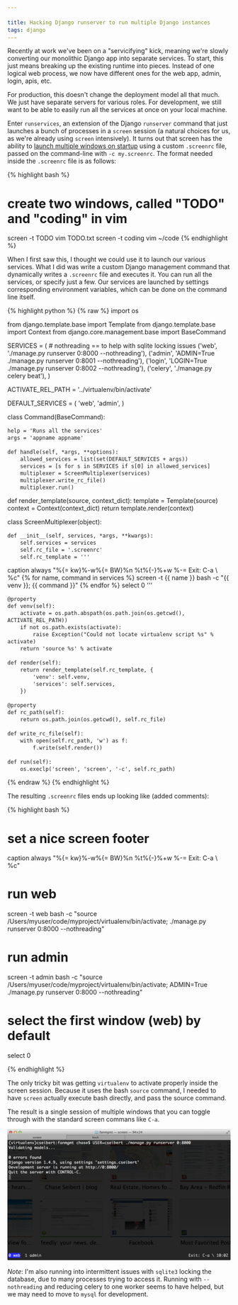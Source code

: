 ```yaml
---

title: Hacking Django runserver to run multiple Django instances
tags: django
---
```


Recently at work we've been on a "servicifying" kick, meaning we're slowly converting our monolithic Django app into separate services. To start, this just means breaking up the existing runtime into pieces. Instead of one logical web process, we now have different ones for the web app, admin, login, apis, etc.

For production, this doesn't change the deployment model all that much. We just have separate servers for various roles. For development, we still want to be able to easily run all the services at once on your local machine.

Enter `runservices`, an extension of the Django `runserver` command that just launches a bunch of processes in a `screen` session (a natural choices for us, as we're already using `screen` intensively). It turns out that screen has the ability to [launch multiple windows on startup](http://superuser.com/questions/386059/how-can-i-start-multiple-screen-sessions-automatically) using a custom `.screenrc` file, passed on the command-line with `-c my.screenrc`. The format needed inside the `.screenrc` file is as follows:

{% highlight bash %}
# create two windows, called "TODO" and "coding" in vim
screen -t TODO vim TODO.txt
screen -t coding vim ~/code
{% endhighlight %}

When I first saw this, I thought we could use it to launch our various services. What I did was write a custom Django management command that dynamically writes a `.screenrc` file and executes it. You can run all the services, or specify just a few. Our services are launched by settings corresponding environment variables, which can be done on the command line itself.

{% highlight python %}
{% raw %}
import os

from django.template.base import Template
from django.template.base import Context
from django.core.management.base import BaseCommand


SERVICES = (
    # nothreading == to help with sqlite locking issues
    ('web', './manage.py runserver 0:8000 --nothreading'),
    ('admin', 'ADMIN=True ./manage.py runserver 0:8001 --nothreading'),
    ('login', 'LOGIN=True ./manage.py runserver 0:8002 --nothreading'),
    ('celery', './manage.py celery beat'),
)

ACTIVATE_REL_PATH = '../virtualenv/bin/activate'

DEFAULT_SERVICES = (
    'web',
    'admin',
)


class Command(BaseCommand):

    help = 'Runs all the services'
    args = 'appname appname'

    def handle(self, *args, **options):
        allowed_services = list(set(DEFAULT_SERVICES + args))
        services = [s for s in SERVICES if s[0] in allowed_services]
        multiplexer = ScreenMultiplexer(services)
        multiplexer.write_rc_file()
        multiplexer.run()


def render_template(source, context_dict):
    template = Template(source)
    context = Context(context_dict)
    return template.render(context)


class ScreenMultiplexer(object):

    def __init__(self, services, *args, **kwargs):
        self.services = services
        self.rc_file = '.screenrc'
        self.rc_template = '''
caption always "%{= kw}%-w%{= BW}%n %t%{-}%+w %-= Exit: C-a \ %c"
{% for name, command in services %}
screen -t {{ name }} bash -c "{{ venv }}; {{ command }}"
{% endfor %}
select 0
'''

    @property
    def venv(self):
        activate = os.path.abspath(os.path.join(os.getcwd(), ACTIVATE_REL_PATH))
        if not os.path.exists(activate):
            raise Exception("Could not locate virtualenv script %s" % activate)
        return 'source %s' % activate

    def render(self):
        return render_template(self.rc_template, {
            'venv': self.venv,
            'services': self.services,
        })

    @property
    def rc_path(self):
        return os.path.join(os.getcwd(), self.rc_file)

    def write_rc_file(self):
        with open(self.rc_path, 'w') as f:
            f.write(self.render())

    def run(self):
        os.execlp('screen', 'screen', '-c', self.rc_path)
{% endraw %}
{% endhighlight %}

The resulting `.screenrc` files ends up looking like (added comments):

{% highlight bash %}
# set a nice screen footer
caption always "%{= kw}%-w%{= BW}%n %t%{-}%+w %-= Exit: C-a \ %c"

# run web
screen -t web bash -c "source /Users/myuser/code/myproject/virtualenv/bin/activate; ./manage.py runserver 0:8000 --nothreading"

# run admin
screen -t admin bash -c "source /Users/myuser/code/myproject/virtualenv/bin/activate; ADMIN=True ./manage.py runserver 0:8000 --nothreading"

# select the first window (web) by default
select 0

{% endhighlight %}

The only tricky bit was getting `virtualenv` to activate properly inside the screen session. Because it uses the bash `source` command, I needed to have `screen` actually execute bash directly, and pass the source command.

The result is a single session of multiple windows that you can toggle through with the standard screen commans like `C-a`.

![screen django](/images/screen.png)

*Note*: I'm also running into intermittent issues with `sqlite3` locking the database, due to many processes trying to access it. Running with `--nothreading` and reducing celery to one worker seems to have helped, but we may need to move to `mysql` for development.
